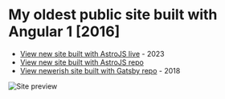 # My oldest public site built with Angular 1 [2016]

* [View new site built with AstroJS live](http://www.garethweaver.com) - 2023
* [View new site built with AstroJS repo](https://github.com/garethweaver/public-site-astro)
* [View newerish site built with Gatsby repo](https://github.com/garethweaver/public-site-gatsby) - 2018

![Site preview](https://ik.imagekit.io/garethweaver/gareth-weaver-old.jpg?updatedAt=1694547642655 "Gareth Weaver site preview")
